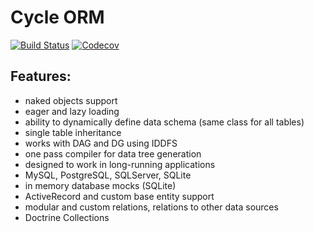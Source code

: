 # Cycle ORM
[![Build Status](https://travis-ci.org/wolfy-j/treap.svg?branch=master)](https://travis-ci.org/wolfy-j/treap)
[![Codecov](https://codecov.io/gh/wolfy-j/treap/graph/badge.svg)](https://codecov.io/gh/wolfy-j/treap)

Features:
---------
- naked objects support
- eager and lazy loading
- ability to dynamically define data schema (same class for all tables)
- single table inheritance
- works with DAG and DG using IDDFS
- one pass compiler for data tree generation
- designed to work in long-running applications
- MySQL, PostgreSQL, SQLServer, SQLite
- in memory database mocks (SQLite)
- ActiveRecord and custom base entity support 
- modular and custom relations, relations to other data sources
- Doctrine Collections